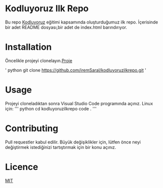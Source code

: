# Kodluyoruz Ilk Repo
Bu repo [Kodluyoruz](https://app.patika.dev/courses/git/git-kurulumu) eğitimi kapsamında oluşturduğumuz ilk repo. İçerisinde bir adet README dosyası,bir adet de index.html barındırıyor.
# Installation
Öncelikle projeyi clonelayın.[Proje](https://github.com/iremSaral/kodluyoruzilkrepo.git)

' python
git clone https://github.com/iremSaral/kodluyoruzilkrepo.git
'
# Usage
Projeyi cloneladıktan sonra Visual Studio Code programında açınız.
Linux için:
''' python
cd kodluyoruzilkrepo
code .
'''

# Contributing
Pull requestler kabul edilir. Büyük değişiklikler için, lütfen önce neyi değiştirmek istediğinizi tartıştırmak için bir konu açınız.

# Licence
[MIT](https://github.com/iremSaral/kodluyoruzilkrepo/blob/main/LICENSE)
